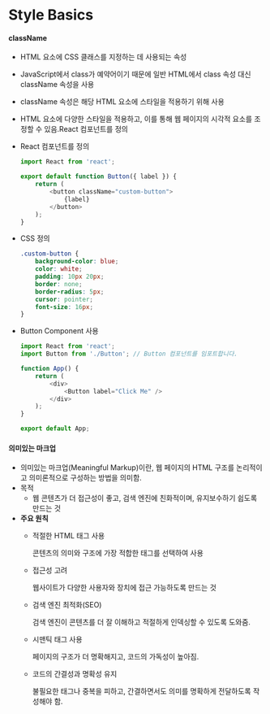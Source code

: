 # Style Basics

#### className

* HTML 요소에 CSS 클래스를 지정하는 데 사용되는 속성
* JavaScript에서 class가 예약어이기 때문에 일반 HTML에서 class 속성 대신 className 속성을 사용
* className 속성은 해당 HTML 요소에 스타일을 적용하기 위해 사용
* HTML 요소에 다양한 스타일을 적용하고, 이를 통해 웹 페이지의 시각적 요소를 조정할 수 있음.React 컴포넌트를 정의
*   React 컴포넌트를 정의

    ```javascript
    import React from 'react';

    export default function Button({ label }) {
        return (
            <button className="custom-button">
                {label}
            </button>
        );
    }
    ```
*   CSS 정의

    ```css
    .custom-button {
        background-color: blue;
        color: white;
        padding: 10px 20px;
        border: none;
        border-radius: 5px;
        cursor: pointer;
        font-size: 16px;
    }
    ```
*   Button Component 사용

    ```javascript
    import React from 'react';
    import Button from './Button'; // Button 컴포넌트를 임포트합니다.

    function App() {
        return (
            <div>
                <Button label="Click Me" />
            </div>
        );
    }

    export default App;
    ```

####

#### 의미있는 마크업

* 의미있는 마크업(Meaningful Markup)이란, 웹 페이지의 HTML 구조를 논리적이고 의미론적으로 구성하는 방법을 의미함.
* 목적
  * 웹 콘텐츠가 더 접근성이 좋고, 검색 엔진에 친화적이며, 유지보수하기 쉽도록 만드는 것
* **주요 원칙**
  *   적절한 HTML 태그 사용

      콘텐츠의 의미와 구조에 가장 적합한 태그를 선택하여 사용
  *   접근성 고려

      웹사이트가 다양한 사용자와 장치에 접근 가능하도록 만드는 것
  *   검색 엔진 최적화(SEO)

      검색 엔진이 콘텐츠를 더 잘 이해하고 적절하게 인덱싱할 수 있도록 도와줌.
  *   시맨틱 태그 사용

      페이지의 구조가 더 명확해지고, 코드의 가독성이 높아짐.
  *   코드의 간결성과 명확성 유지

      불필요한 태그나 중복을 피하고, 간결하면서도 의미를 명확하게 전달하도록 작성해야 함.

